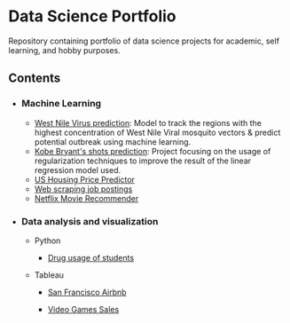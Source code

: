 # Data Science Portfolio
Repository containing portfolio of data science projects for academic, self learning, and hobby purposes.


## Contents 

- ### Machine Learning

   - [West Nile Virus prediction](https://github.com/sarahtansj/Tinkering/tree/master/West_Nile): Model to track the regions with the highest concentration of West Nile Viral mosquito vectors & predict potential outbreak using machine learning.
   - [Kobe Bryant's shots prediction](https://github.com/sarahtansj/Tinkering/blob/master/Kobe/kobe_final.ipynb): Project focusing on the usage of regularization techniques to improve the result of the linear regression model used.
   - [US Housing Price Predictor](https://github.com/sarahtansj/DSI---Projects/blob/master/Project%203/project-03%20-%20Sarah.ipynb) 
   - [Web scraping job postings](https://github.com/sarahtansj/DSI---Projects/tree/master/Project%204)
   - [Netflix Movie Recommender](https://github.com/sarahtansj/Capstone) 



- ### Data analysis and visualization
   - Python
      - [Drug usage of students](https://github.com/sarahtansj/DSI---Projects/blob/master/Project%202/DSI%20-%20Project%202.ipynb)
   
   
   - Tableau
      - [San Francisco Airbnb](https://public.tableau.com/profile/sarahztan#!/vizhome/SanFranciscoAirbnb/Airbnblistings)

      - [Video Games Sales](https://public.tableau.com/profile/sarahztan#!/vizhome/Videogamesindustry/VIDEOGAMES?publish=yes)


